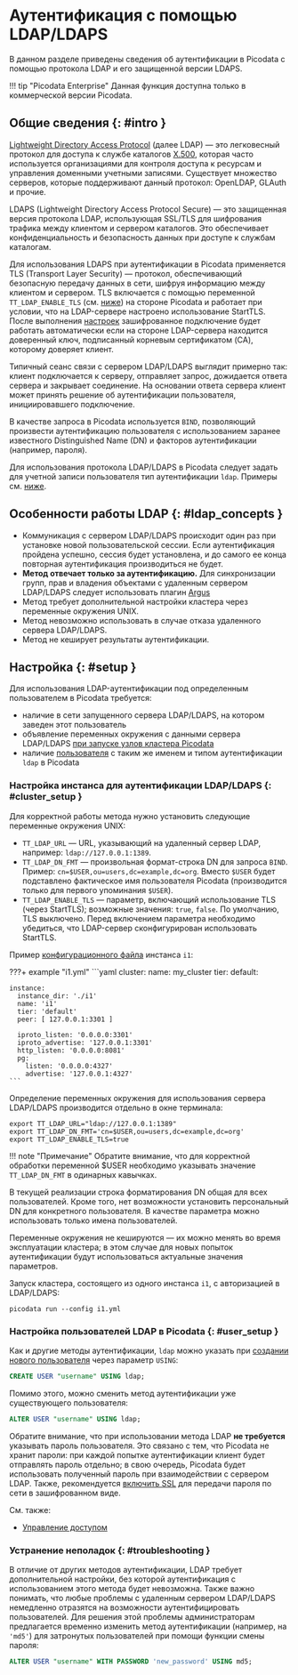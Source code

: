 # Аутентификация с помощью LDAP/LDAPS

В данном разделе приведены сведения об аутентификации в Picodata с
помощью протокола LDAP и его защищенной версии LDAPS.

!!! tip "Picodata Enterprise"
    Данная функция доступна только в коммерческой версии Picodata.

## Общие сведения {: #intro }

[Lightweight Directory Access
Protocol](https://en.wikipedia.org/wiki/Lightweight_Directory_Access_Protocol)
(далее LDAP) — это легковесный протокол для доступа к службе каталогов
[X.500](https://en.wikipedia.org/wiki/X.500), которая
часто используется организациями для контроля доступа к ресурсам и
управления доменными учетными записями. Существует множество серверов,
которые поддерживают данный протокол: OpenLDAP, GLAuth и прочие.

LDAPS (Lightweight Directory Access Protocol Secure) — это защищенная
версия протокола LDAP, использующая SSL/TLS для шифрования трафика между
клиентом и сервером каталогов. Это обеспечивает конфиденциальность и
безопасность данных при доступе к службам каталогам.

Для использования LDAPS при аутентификации в Picodata применяется TLS
(Transport Layer Security) — протокол, обеспечивающий безопасную
передачу данных в сети, шифруя информацию между клиентом и
сервером. TLS включается с помощью переменной `TT_LDAP_ENABLE_TLS` (см.
[ниже](#cluster_setup)) на стороне Picodata и работает при условии, что
на LDAP-сервере настроено использование StartTLS. После выполнения
[настроек](#cluster_setup) зашифрованное подключение будет работать
автоматически если на стороне LDAP-сервера находится доверенный ключ,
подписанный корневым сертификатом (CA), которому доверяет клиент.

Типичный сеанс связи с сервером LDAP/LDAPS выглядит примерно так: клиент
подключается к серверу, отправляет запрос, дожидается ответа сервера и
закрывает соединение. На основании ответа сервера клиент может принять
решение об аутентификации пользователя, инициировавшего подключение.

В качестве запроса в Picodata используется `BIND`, позволяющий
произвести аутентификацию пользователя с использованием заранее
известного Distinguished Name (DN) и факторов аутентификации (например,
пароля).

<!-- Запрос `SEARCH` позволит узнавать неизвестные данные, такие как `DN`.
Есть и другие типы запросов, которые позволяют осуществлять
администрирование учетных записей, то есть создание, редактирование,
удаление и т.д. -->

Для использования протокола LDAP/LDAPS в Picodata следует задать для
учетной записи пользователя тип аутентификации `ldap`. Примеры см.
[ниже](#user_setup).

## Особенности работы LDAP {: #ldap_concepts }

* Коммуникация с сервером LDAP/LDAPS происходит один раз при установке новой
  пользовательской сессии. Если аутентификация пройдена успешно, сессия
  будет установлена, и до самого ее конца повторная аутентификация
  производиться не будет.
* **Метод отвечает только за аутентификацию.** Для синхронизации групп, прав и владения
  объектами с удаленным сервером LDAP/LDAPS следует использовать плагин [Argus]
* Метод требует дополнительной настройки кластера через переменные окружения
  UNIX.
* Метод невозможно использовать в случае отказа удаленного сервера LDAP/LDAPS.
* Метод не кеширует результаты аутентификации.

[Argus]: ../plugins/argus.md

## Настройка {: #setup }

Для использования LDAP-аутентификации под определенным пользователем в
Picodata требуется:

- наличие в сети запущенного сервера LDAP/LDAPS, на котором заведен этот
  пользователь
- объявление переменных окружения с данными сервера LDAP/LDAPS [при запуске узлов
  кластера Picodata](#cluster_setup)
- наличие [пользователя](#user_setup) с таким же именем и типом
  аутентификации `ldap` в Picodata

### Настройка инстанса для аутентификации LDAP/LDAPS {: #cluster_setup }

Для корректной работы метода нужно установить следующие переменные окружения
UNIX:

* `TT_LDAP_URL` — URL, указывающий на удаленный сервер LDAP, например:
  `ldap://127.0.0.1:1389`.
* `TT_LDAP_DN_FMT` — произвольная формат-строка DN для запроса `BIND`.
  Пример: `cn=$USER,ou=users,dc=example,dc=org`. Вместо `$USER` будет
  подставлено фактическое имя пользователя Picodata (производится только
  для первого упоминания `$USER`).
* `TT_LDAP_ENABLE_TLS` — параметр, включающий использование TLS (через
StartTLS); возможные значения: `true`, `false`. По умолчанию, TLS выключено.
Перед включением параметра необходимо убедиться, что LDAP-сервер
сконфигурирован использовать StartTLS.

Пример [конфигурационного файла] инстанса `i1`:

???+ example "i1.yml"
    ```yaml
    cluster:
      name: my_cluster
      tier:
        default:

    instance:
      instance_dir: './i1'
      name: 'i1'
      tier: 'default'
      peer: [ 127.0.0.1:3301 ]

      iproto_listen: '0.0.0.0:3301'
      iproto_advertise: '127.0.0.1:3301'
      http_listen: '0.0.0.0:8081'
      pg:
        listen: '0.0.0.0:4327'
        advertise: '127.0.0.1:4327'
    ```

[конфигурационного файла]: ../reference/config.md#config_file_description

Определение переменных окружения для использования сервера LDAP/LDAPS
производится отдельно в окне терминала:

```shell
export TT_LDAP_URL="ldap://127.0.0.1:1389"
export TT_LDAP_DN_FMT='cn=$USER,ou=users,dc=example,dc=org'
export TT_LDAP_ENABLE_TLS=true
```

!!! note "Примечание"
    Обратите внимание, что для корректной обработки
    переменной $USER необходимо указывать значение `TT_LDAP_DN_FMT` в
    одинарных кавычках.

В текущей реализации строка форматирования DN общая для всех
пользователей. Кроме того, нет возможности установить персональный DN
для конкретного пользователя. В качестве параметра можно использовать
только имена пользователей.

Переменные окружения не кешируются — их можно менять во время эксплуатации
кластера; в этом случае для новых попыток аутентификации будут
использоваться актуальные значения параметров.

Запуск кластера, состоящего из одного инстанса `i1`, с авторизацией в LDAP/LDAPS:

```shell
picodata run --config i1.yml
```

### Настройка пользователей LDAP в Picodata {: #user_setup }

Как и другие методы аутентификации, `ldap` можно указать при [создании
нового пользователя][create_user] через параметр `USING`:

```sql
CREATE USER "username" USING ldap;
```

Помимо этого, можно сменить метод аутентификации уже существующего
пользователя:

```sql
ALTER USER "username" USING ldap;
```

Обратите внимание, что при использовании метода LDAP **не требуется**
указывать пароль пользователя. Это связано с тем, что Picodata не хранит
пароли: при каждой попытке аутентификации клиент будет отправлять пароль
отдельно; в свою очередь, Picodata будет использовать полученный пароль
при взаимодействии с сервером LDAP. Также, рекомендуется [включить SSL]
для передачи пароля по сети в зашифрованном виде.

[включить SSL]: ssl.md
[create_user]: access_control.md#create_user

См. также:

- [Управление доступом](access_control.md)

### Устранение неполадок {: #troubleshooting }

В отличие от других методов аутентификации, LDAP требует дополнительной
настройки, без которой аутентификация с использованием этого метода
будет невозможна. Также важно понимать, что любые проблемы с удаленным
сервером LDAP/LDAPS немедленно отразятся на возможности аутентифицировать
пользователей. Для решения этой проблемы администраторам предлагается
временно изменить метод аутентификации (например, на `'md5'`) для
затронутых пользователей при помощи функции смены пароля:

```sql
ALTER USER "username" WITH PASSWORD 'new_password' USING md5;
```
